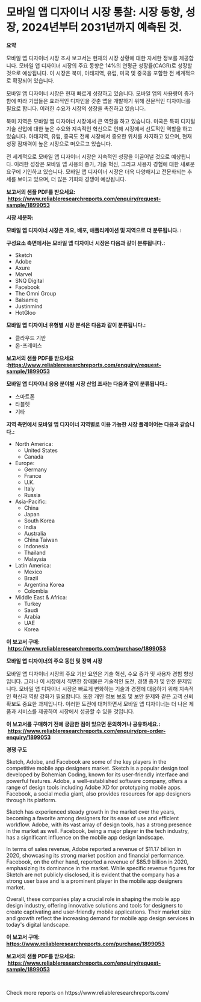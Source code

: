 <p><h1>모바일 앱 디자이너 시장 통찰: 시장 동향, 성장, 2024년부터 2031년까지 예측된 것.</h1></p><p><strong>요약</strong></p>
<p><p>모바일 앱 디자이너 시장 조사 보고서는 현재의 시장 상황에 대한 자세한 정보를 제공합니다. 모바일 앱 디자이너 시장의 주요 동향은 14%의 연평균 성장률(CAGR)로 성장할 것으로 예상됩니다. 이 시장은 북미, 아태지역, 유럽, 미국 및 중국을 포함한 전 세계적으로 확장되어 있습니다.</p><p>모바일 앱 디자이너 시장은 현재 빠르게 성장하고 있습니다. 모바일 앱의 사용량이 증가함에 따라 기업들은 효과적인 디자인을 갖춘 앱을 개발하기 위해 전문적인 디자이너를 필요로 합니다. 이러한 수요가 시장의 성장을 촉진하고 있습니다.</p><p>북미 지역은 모바일 앱 디자이너 시장에서 큰 역할을 하고 있습니다. 미국은 특히 디지털 기술 산업에 대한 높은 수요와 지속적인 혁신으로 인해 시장에서 선도적인 역할을 하고 있습니다. 아태지역, 유럽, 중국도 전체 시장에서 중요한 위치를 차지하고 있으며, 현재 성장 잠재력이 높은 시장으로 떠오르고 있습니다.</p><p>전 세계적으로 모바일 앱 디자이너 시장은 지속적인 성장을 이끌어낼 것으로 예상됩니다. 이러한 성장은 모바일 앱 사용의 증가, 기술 혁신, 그리고 사용자 경험에 대한 새로운 요구에 기인하고 있습니다. 모바일 앱 디자이너 시장은 더욱 다양해지고 전문화되는 추세를 보이고 있으며, 더 많은 기회와 경쟁이 예상됩니다.</p></p>
<p><strong>보고서의 샘플 PDF를 받으세요: &nbsp;<a href="https://www.reliableresearchreports.com/enquiry/request-sample/1899053">https://www.reliableresearchreports.com/enquiry/request-sample/1899053</a></strong></p>
<p><strong>시장 세분화:</strong></p>
<p><strong> 모바일 앱 디자이너 시장은 개요, 배포, 애플리케이션 및 지역으로 더 분류됩니다. :</strong></p>
<p><strong>구성요소 측면에서는 모바일 앱 디자이너 시장은 다음과 같이 분류됩니다.:</strong></p>
<p><ul><li>Sketch</li><li>Adobe</li><li>Axure</li><li>Marvel</li><li>SNQ Digital</li><li>Facebook</li><li>The Omni Group</li><li>Balsamiq</li><li>Justinmind</li><li>HotGloo</li></ul></p>
<p><strong> 모바일 앱 디자이너 유형별 시장 분석은 다음과 같이 분류됩니다.:</strong></p>
<p><ul><li>클라우드 기반</li><li>온-프레미스</li></ul></p>
<p><strong>보고서의 샘플 PDF를 받으세요 :<a href="https://www.reliableresearchreports.com/enquiry/request-sample/1899053">https://www.reliableresearchreports.com/enquiry/request-sample/1899053</a></strong></p>
<p><strong> 모바일 앱 디자이너 응용 분야별 시장 산업 조사는 다음과 같이 분류됩니다.:</strong></p>
<p><ul><li>스마트폰</li><li>타블렛</li><li>기타</li></ul></p>
<p><strong>지역 측면에서 모바일 앱 디자이너 지역별로 이용 가능한 시장 플레이어는 다음과 같습니다.:</strong></p>
<p><ul>
    <li>
        North America:
        <ul>
            <li>United States</li>
            <li>Canada</li>
        </ul>
    </li>
    <li>
        Europe:
        <ul>
            <li>Germany</li>
            <li>France</li>
            <li>U.K.</li>
            <li>Italy</li>
            <li>Russia</li>
        </ul>
    </li>
    <li>
        Asia-Pacific:
        <ul>
            <li>China</li>
            <li>Japan</li>
            <li>South Korea</li>
            <li>India</li>
            <li>Australia</li>
            <li>China Taiwan</li>
            <li>Indonesia</li>
            <li>Thailand</li>
            <li>Malaysia</li>
        </ul>
    </li>
    <li>
        Latin America:
        <ul>
            <li>Mexico</li>
            <li>Brazil</li>
            <li>Argentina Korea</li>
            <li>Colombia</li>
        </ul>
    </li>
    <li>
        Middle East & Africa:
        <ul>
            <li>Turkey</li>
            <li>Saudi</li>
            <li>Arabia</li>
            <li>UAE</li>
            <li>Korea</li>
        </ul>
    </li>
    </ul></p>
<p><strong>이 보고서 구매: &nbsp;<a href="https://www.reliableresearchreports.com/purchase/1899053">https://www.reliableresearchreports.com/purchase/1899053</a></strong></p>
<p><strong>모바일 앱 디자이너의 주요 동인 및 장벽 시장</strong></p>
<p><p>모바일 앱 디자이너 시장의 주요 기반 요인은 기술 혁신, 수요 증가 및 사용자 경험 향상입니다. 그러나 이 시장에서 직면한 장애물은 기술적인 도전, 경쟁 증가 및 안전 문제입니다. 모바일 앱 디자이너 시장은 빠르게 변화하는 기술과 경쟁에 대응하기 위해 지속적인 혁신과 역량 강화가 필요합니다. 또한 개인 정보 보호 및 보안 문제와 같은 고객 신뢰 확보도 중요한 과제입니다. 이러한 도전에 대처하면서 모바일 앱 디자이너는 더 나은 제품과 서비스를 제공하여 시장에서 성공할 수 있을 것입니다.</p></p>
<p><strong>이 보고서를 구매하기 전에 궁금한 점이 있으면 문의하거나 공유하세요.: &nbsp;<a href="https://www.reliableresearchreports.com/enquiry/pre-order-enquiry/1899053">https://www.reliableresearchreports.com/enquiry/pre-order-enquiry/1899053</a></strong></p>
<p><strong>경쟁 구도</strong></p>
<p><p>Sketch, Adobe, and Facebook are some of the key players in the competitive mobile app designers market. Sketch is a popular design tool developed by Bohemian Coding, known for its user-friendly interface and powerful features. Adobe, a well-established software company, offers a range of design tools including Adobe XD for prototyping mobile apps. Facebook, a social media giant, also provides resources for app designers through its platform.</p><p>Sketch has experienced steady growth in the market over the years, becoming a favorite among designers for its ease of use and efficient workflow. Adobe, with its vast array of design tools, has a strong presence in the market as well. Facebook, being a major player in the tech industry, has a significant influence on the mobile app design landscape.</p><p>In terms of sales revenue, Adobe reported a revenue of $11.17 billion in 2020, showcasing its strong market position and financial performance. Facebook, on the other hand, reported a revenue of $85.9 billion in 2020, emphasizing its dominance in the market. While specific revenue figures for Sketch are not publicly disclosed, it is evident that the company has a strong user base and is a prominent player in the mobile app designers market.</p><p>Overall, these companies play a crucial role in shaping the mobile app design industry, offering innovative solutions and tools for designers to create captivating and user-friendly mobile applications. Their market size and growth reflect the increasing demand for mobile app design services in today's digital landscape.</p></p>
<p><strong>이 보고서 구매: &nbsp; <a href="https://www.reliableresearchreports.com/purchase/1899053">https://www.reliableresearchreports.com/purchase/1899053</a></strong></p>
<p><strong>보고서의 샘플 PDF를 받으세요: &nbsp;<a href="https://www.reliableresearchreports.com/enquiry/request-sample/1899053">https://www.reliableresearchreports.com/enquiry/request-sample/1899053</a></strong><strong></strong></p>
<p>&nbsp;</p>
<p>Check more reports on https://www.reliableresearchreports.com/</p>